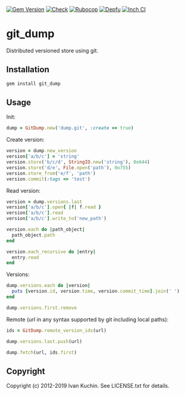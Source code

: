 [![Gem Version](https://img.shields.io/gem/v/git_dump?logo=rubygems)](https://rubygems.org/gems/git_dump)
[![Check](https://img.shields.io/github/actions/workflow/status/toy/git_dump/check.yml?label=check&logo=github)](https://github.com/toy/git_dump/actions/workflows/check.yml)
[![Rubocop](https://img.shields.io/github/actions/workflow/status/toy/git_dump/rubocop.yml?label=rubocop&logo=rubocop)](https://github.com/toy/git_dump/actions/workflows/rubocop.yml)
[![Depfu](https://img.shields.io/depfu/toy/git_dump)](https://depfu.com/github/toy/git_dump)
[![Inch CI](https://inch-ci.org/github/toy/git_dump.svg?branch=master)](https://inch-ci.org/github/toy/git_dump)

# git_dump

Distributed versioned store using git.

## Installation

```sh
gem install git_dump
```

## Usage

Init:

```rb
dump = GitDump.new('dump.git', :create => true)
```

Create version:

```rb
version = dump.new_version
version['a/b/c'] = 'string'
version.store('b/c/d', StringIO.new('string'), 0o644)
version.store('d/e', File.open('path'), 0o755)
version.store_from('e/f', 'path')
version.commit(:tags => 'test')
```

Read version:

```rb
version = dump.versions.last
version['a/b/c'].open{ |f| f.read }
version['a/b/c'].read
version['a/b/c'].write_to('new_path')

version.each do |path_object|
  path_object.path
end

version.each_recursive do |entry|
  entry.read
end
```

Versions:

```rb
dump.versions.each do |version|
  puts [version.id, version.time, version.commit_time].join(' ')
end

dump.versions.first.remove
```

Remote (url in any syntax supported by git including local paths):

```rb
ids = GitDump.remote_version_ids(url)

dump.versions.last.push(url)

dump.fetch(url, ids.first)
```

## Copyright

Copyright (c) 2012-2019 Ivan Kuchin. See LICENSE.txt for details.
